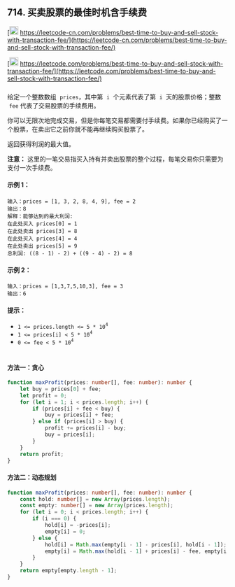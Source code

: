 ## 714. 买卖股票的最佳时机含手续费

[<img src="https://static.leetcode-cn.com/cn-mono-assets/production/assets/logo-dark-cn.c42314a8.svg" height="20" /> https://leetcode-cn.com/problems/best-time-to-buy-and-sell-stock-with-transaction-fee/](https://leetcode-cn.com/problems/best-time-to-buy-and-sell-stock-with-transaction-fee/)

[<img src="https://assets.leetcode.com/static_assets/public/webpack_bundles/images/logo-dark.e99485d9b.svg" height="20"/> https://leetcode.com/problems/best-time-to-buy-and-sell-stock-with-transaction-fee/](https://leetcode.com/problems/best-time-to-buy-and-sell-stock-with-transaction-fee/)

###

给定一个整数数组  `prices`，其中第  `i`  个元素代表了第  `i`  天的股票价格；整数  `fee` 代表了交易股票的手续费用。

你可以无限次地完成交易，但是你每笔交易都需要付手续费。如果你已经购买了一个股票，在卖出它之前你就不能再继续购买股票了。

返回获得利润的最大值。

**注意：** 这里的一笔交易指买入持有并卖出股票的整个过程，每笔交易你只需要为支付一次手续费。

#### 示例 1：

```
输入：prices = [1, 3, 2, 8, 4, 9], fee = 2
输出：8
解释：能够达到的最大利润:
在此处买入 prices[0] = 1
在此处卖出 prices[3] = 8
在此处买入 prices[4] = 4
在此处卖出 prices[5] = 9
总利润: ((8 - 1) - 2) + ((9 - 4) - 2) = 8
```

#### 示例 2：

```
输入：prices = [1,3,7,5,10,3], fee = 3
输出：6
```

#### 提示：

-   `1 <= prices.length <= 5 * 10`<sup>`4`</sup>
-   `1 <= prices[i] < 5 * 10`<sup>`4`</sup>
-   `0 <= fee < 5 * 10`<sup>`4`</sup>

#

#### 方法一：贪心

```ts
function maxProfit(prices: number[], fee: number): number {
    let buy = prices[0] + fee;
    let profit = 0;
    for (let i = 1; i < prices.length; i++) {
        if (prices[i] + fee < buy) {
            buy = prices[i] + fee;
        } else if (prices[i] > buy) {
            profit += prices[i] - buy;
            buy = prices[i];
        }
    }
    return profit;
}
```

#### 方法二：动态规划

```ts
function maxProfit(prices: number[], fee: number): number {
    const hold: number[] = new Array(prices.length);
    const empty: number[] = new Array(prices.length);
    for (let i = 0; i < prices.length; i++) {
        if (i === 0) {
            hold[i] = -prices[i];
            empty[i] = 0;
        } else {
            hold[i] = Math.max(empty[i - 1] - prices[i], hold[i - 1]);
            empty[i] = Math.max(hold[i - 1] + prices[i] - fee, empty[i - 1]);
        }
    }
    return empty[empty.length - 1];
}
```
